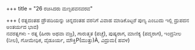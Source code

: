 +++
title = "26 ರಚಿಸಿದರು ಮಣ್ಟಪವನವರವ"

+++
( ರತ್ನದಂತಹ ದ್ರೌಪದಿಯನ್ನು ಚಿನ್ನದಂತಹ ವರನಿಗೆ ವಿವಾಹ ಮಾಡಿಕೊಟ್ಟರೆ ಪುಣ್ಯ ಎಂಬುದು ಇಲ್ಲಿ ದ್ರುಪದನ ಅಂತರ್ಯದ ಭಾವ)  
ನವರತ್ನಗಳು - ರತ್ನ (ಹೀರಾ ಅಥವಾ ವಜ್ರ), ಗಾರುತ್ಮತ (ಪಚ್ಚೆ), ಪುಷ್ಯರಾಗ, ಮಾಣಿಕ್ಯ (ಪದ್ಮರಾಗ), ಇಂದ್ರನೀಲ (ನೀಲ), ಗೋಮೇಧಿಕ,  ವೈಡೂರ್ಯ, ಮೌಕ್ತಿP(ಮುತ್ತು)À, ವಿದ್ರುಮ( ಹವಳ)